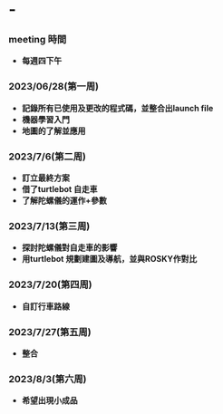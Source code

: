 # -
### meeting 時間
* **每週四下午**
  
### 2023/06/28(第一周)
* **記錄所有已使用及更改的程式碼，並整合出launch file**
* **機器學習入門**
* **地圖的了解並應用**

### 2023/7/6(第二周)
* **訂立最終方案**
* **借了turtlebot 自走車**
* **了解陀螺儀的運作+參數**

### 2023/7/13(第三周)
*  **探討陀螺儀對自走車的影響**
*  **用turtlebot 規劃建圖及導航，並與ROSKY作對比**

### 2023/7/20(第四周)
* **自訂行車路線**

### 2023/7/27(第五周)
* **整合**

### 2023/8/3(第六周)
* **希望出現小成品**

